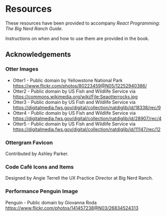 # Resources

These resources have been provided to accompany _React Programming: The Big Nerd Ranch Guide_.

Instructions on when and how to use them are provided in the book.

## Acknowledgements

### Otter Images

- Otter1 - Public domain by Yellowstone National Park https://www.flickr.com/photos/80223459@N05/12252940386/
- Otter2 - Public domain by US Fish and Wildlife Service via https://commons.wikimedia.org/wiki/File:Seaotterrocks.jpg
- Otter3 - Public domain by US Fish and Wildlife Service via https://digitalmedia.fws.gov/digital/collection/natdiglib/id/18338/rec/9
- Otter4 - Public domain by US Fish and Wildlife Service via https://digitalmedia.fws.gov/digital/collection/natdiglib/id/28907/rec/4
- Otter5 - Public domain by US Fish and Wildlife Service via https://digitalmedia.fws.gov/digital/collection/natdiglib/id/11147/rec/12

### Ottergram Favicon

Contributed by Ashley Parker.

### Code Café Icons and Items

Designed by Angie Terrell the UX Practice Director at Big Nerd Ranch.

### Performance Penguin Image

Penguin - Public domain by Giovanna Roda https://www.flickr.com/photos/141457238@N03/26834524313
